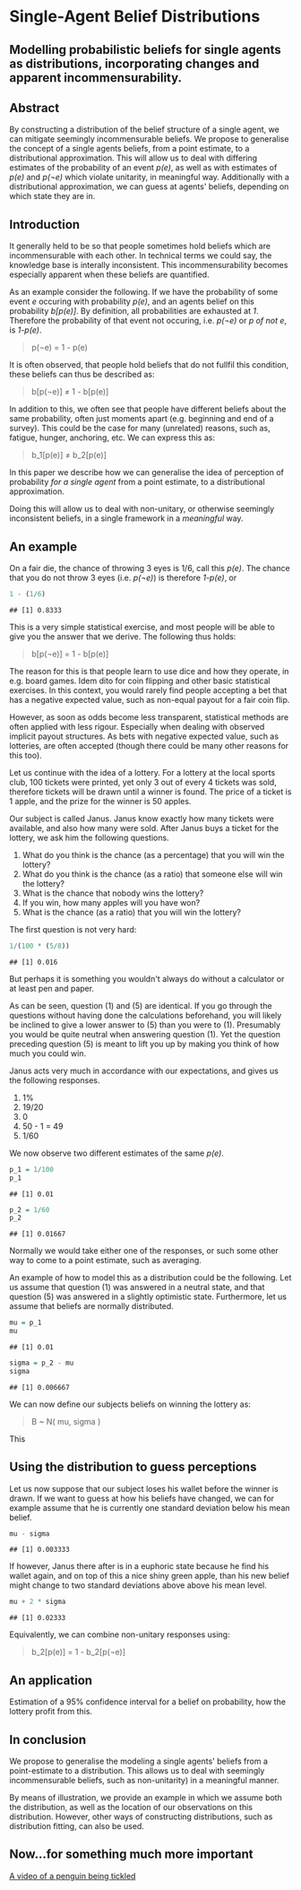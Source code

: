Single-Agent Belief Distributions
========================================================
Modelling probabilistic beliefs for single agents as distributions, incorporating changes and apparent incommensurability.
--------------------------------------------------------


Abstract
--------------------------------------------------------
By constructing a distribution of the belief structure of a single agent, we can mitigate seemingly incommensurable beliefs. We propose to generalise the concept of a single agents beliefs, from a point estimate, to a distributional approximation. This will allow us to deal with differing estimates of the probability of an event *p(e)*, as well as with estimates of *p(e)* and *p(¬e)* which violate unitarity, in meaningful way. Additionally with a distributional approximation, we can guess at agents' beliefs, depending on which state they are in.


Introduction
--------------------------------------------------------
It generally held to be so that people sometimes hold beliefs which are incommensurable with each other. In technical terms we could say, the knowledge base is interally inconsistent. This incommensurability becomes especially apparent when these beliefs are quantified. 

As an example consider the following. If we have the probability of some event *e* occuring with probability *p(e)*, and an agents belief on this probability *b[p(e)]*. By definition, all probabilities are exhausted at *1*. Therefore the probability of that event not occuring, i.e. *p(¬e)* or *p of not e*, is *1-p(e)*.

> p(¬e) = 1 - p(e)

It is often observed, that people hold beliefs that do not fullfil this condition, these beliefs can thus be described as:

> b[p(¬e)] ≠ 1 - b[p(e)]

In addition to this, we often see that people have different beliefs about the same probability, often just moments apart (e.g. beginning and end of a survey). This could be the case for many (unrelated) reasons, such as, fatigue, hunger, anchoring, etc. We can express this as:

> b_1[p(e)] ≠ b_2[p(e)] 

In this paper we describe how we can generalise the idea of perception of probability *for a single agent* from a point estimate, to a distributional approximation.

Doing this will allow us to deal with non-unitary, or otherwise seemingly inconsistent beliefs, in a single framework in a *meaningful* way.


An example
--------------------------------------------------------
On a fair die, the chance of throwing 3 eyes is 1/6, call this *p(e)*. The chance that you do not throw 3 eyes (i.e. *p(¬e)*) is therefore *1-p(e)*, or


```r
1 - (1/6)
```

```
## [1] 0.8333
```


This is a very simple statistical exercise, and most people will be able to give you the answer that we derive. The following thus holds:

> b[p(¬e)] = 1 - b[p(e)]

The reason for this is that people learn to use dice and how they operate, in e.g. board games. Idem dito for coin flipping and other basic statistical exercises. In this context, you would rarely find people accepting a bet that has a negative expected value, such as non-equal payout for a fair coin flip.

However, as soon as odds become less transparent, statistical methods are often applied with less rigour. Especially when dealing with observed implicit payout structures. As bets with negative expected value, such as lotteries, are often accepted (though there could be many other reasons for this too). 

Let us continue with the idea of a lottery. For a lottery at the local sports club, 100 tickets were printed, yet only 3 out of every 4 tickets was sold, therefore tickets will be drawn until a winner is found. The price of a ticket is 1 apple, and the prize for the winner is 50 apples.

Our subject is called Janus. Janus know exactly how many tickets were available, and also how many were sold. After Janus buys a ticket for the lottery, we ask him the following questions.

  1. What do you think is the chance (as a percentage) that you will win the lottery?
  2. What do you think is the chance (as a ratio) that someone else will win the lottery?
  3. What is the chance that nobody wins the lottery?
  4. If you win, how many apples will you have won?
  5. What is the chance (as a ratio) that you will win the lottery?

The first question is not very hard:


```r
1/(100 * (5/8))
```

```
## [1] 0.016
```


But perhaps it is something you wouldn't always do without a calculator or at least pen and paper. 

As can be seen, question (1) and (5) are identical. If you go through the questions without having done the calculations beforehand, you will likely be inclined to give a lower answer to (5) than you were to (1). Presumably you would be quite neutral when answering question (1). Yet the question preceding question (5) is meant to lift you up by making you think of how much you could win.

Janus acts very much in accordance with our expectations, and gives us the following responses.

  1. 1%
  2. 19/20
  3. 0
  4. 50 - 1 = 49
  5. 1/60

We now observe two different estimates of the same *p(e)*.


```r
p_1 = 1/100
p_1
```

```
## [1] 0.01
```

```r
p_2 = 1/60
p_2
```

```
## [1] 0.01667
```


Normally we would take either one of the responses, or such some other way to come to a point estimate, such as averaging. 

An example of how to model this as a distribution could be the following. Let us assume that question (1) was answered in a neutral state, and that question (5) was answered in a slightly optimistic state. Furthermore, let us assume that beliefs are normally distributed.


```r
mu = p_1
mu
```

```
## [1] 0.01
```

```r
sigma = p_2 - mu
sigma
```

```
## [1] 0.006667
```


We can now define our subjects beliefs on winning the lottery as:

> B ~ N( mu, sigma )

This 


Using the distribution to guess perceptions
--------------------------------------------------------
Let us now suppose that our subject loses his wallet before the winner is drawn. If we want to guess at how his beliefs have changed, we can for example assume that he is currently one standard deviation below his mean belief.


```r
mu - sigma
```

```
## [1] 0.003333
```


If however, Janus there after is in a euphoric state because he find his wallet again, and on top of this a nice shiny green apple, than his new belief might change to two standard deviations above above his mean level.


```r
mu + 2 * sigma
```

```
## [1] 0.02333
```


Equivalently, we can combine non-unitary responses using:

> b_2[p(e)] = 1 - b_2[p(¬e)]


An application
--------------------------------------------------------
Estimation of a 95% confidence interval for a belief on probability, how the lottery profit from this.


In conclusion
--------------------------------------------------------
We propose to generalise the modeling a single agents' beliefs from a point-estimate to a distribution. This allows us to deal with seemingly incommensurable beliefs, such as non-unitarity) in a meaningful manner.

By means of illustration, we provide an example in which we assume both the distribution, as well as the location of our observations on this distribution. However, other ways of constructing distributions, such as distribution fitting, can also be used.


Now...for something much more important
--------------------------------------------------------
[A video of a penguin being tickled](http://www.youtube.com/watch?v=FVwtTrlPSSk)
